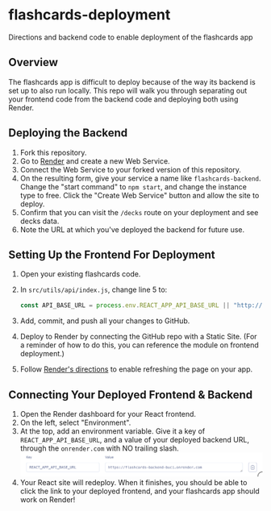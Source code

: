 # flashcards-deployment

Directions and backend code to enable deployment of the flashcards app

## Overview

The flashcards app is difficult to deploy because of the way its backend is set up to also run locally. This repo will walk you through separating out your frontend code from the backend code and deploying both using Render.

## Deploying the Backend

1. Fork this repository.
2. Go to [Render](https://render.com) and create a new Web Service.
3. Connect the Web Service to your forked version of this repository.
4. On the resulting form, give your service a name like `flashcards-backend`. Change the "start command" to `npm start`, and change the instance type to free. Click the "Create Web Service" button and allow the site to deploy.
5. Confirm that you can visit the `/decks` route on your deployment and see decks data.
6. Note the URL at which you've deployed the backend for future use.

## Setting Up the Frontend For Deployment

1. Open your existing flashcards code.
2. In `src/utils/api/index.js`, change line 5 to:

    ```js
    const API_BASE_URL = process.env.REACT_APP_API_BASE_URL || "http://localhost:8080";
    ```

3. Add, commit, and push all your changes to GitHub.
4. Deploy to Render by connecting the GitHub repo with a Static Site. (For a reminder of how to do this, you can reference the module on frontend deployment.)
5. Follow [Render's directions](https://render.com/docs/deploy-create-react-app#using-client-side-routing) to enable refreshing the page on your app.

## Connecting Your Deployed Frontend & Backend

1. Open the Render dashboard for your React frontend.
2. On the left, select "Environment". 
3. At the top, add an environment variable. Give it a key of `REACT_APP_API_BASE_URL`, and a value of your deployed backend URL, through the `onrender.com` with NO trailing slash.
![Screenshot of adding the environment variable](image.png)
4. Your React site will redeploy. When it finishes, you should be able to click the link to your deployed frontend, and your flashcards app should work on Render!
